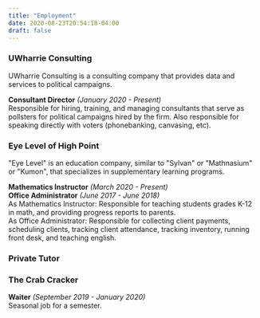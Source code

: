 ```yaml
---
title: "Employment"
date: 2020-08-23T20:54:18-04:00
draft: false
---
```


### UWharrie Consulting  

UWharrie Consulting is a consulting company that provides data and services to political campaigns.

**Consultant Director** *(January 2020 - Present)*      
Responsible for hiring, training, and managing consultants that serve as pollsters for political campaigns hired by the firm. Also responsible for speaking directly with voters (phonebanking, canvasing, etc).

### Eye Level of High Point    
"Eye Level" is an education company, similar to "Sylvan" or "Mathnasium" or "Kumon", that specializes in supplementary learning programs. 

**Mathematics Instructor** *(March 2020 - Present)*                  
**Office Administrator** *(June 2017 - June 2018)*   
As Mathematics Instructor: Responsible for teaching students grades K-12 in math, and providing progress reports to parents.          
As Office Administrator: Responsible for collecting client payments, scheduling clients, tracking client attendance, tracking inventory, running front desk, and teaching english.         


### Private Tutor

### The Crab Cracker
**Waiter** *(September 2019 - January 2020)*       
Seasonal job for a semester.



